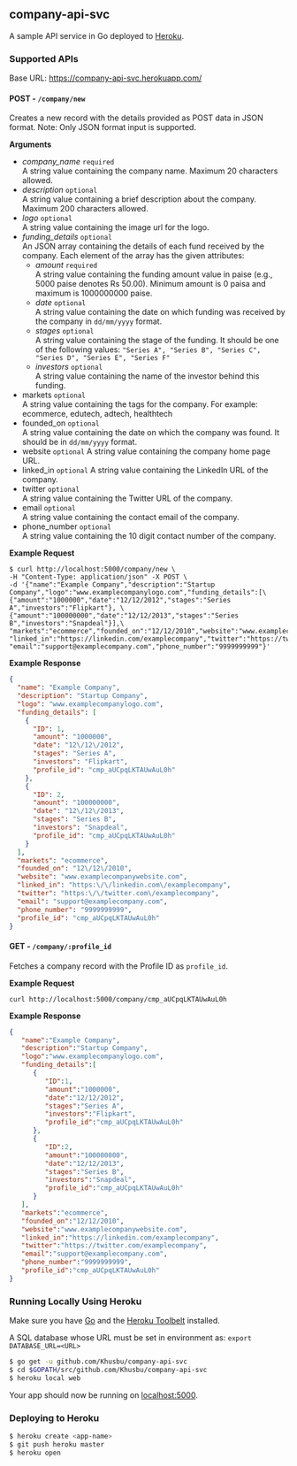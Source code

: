 ## company-api-svc

A sample API service in Go deployed to [Heroku](https://company-api-svc.herokuapp.com/).

### Supported APIs

Base URL: https://company-api-svc.herokuapp.com/

#### POST - `/company/new`
Creates a new record with the details provided as POST data in JSON format. Note: Only JSON format input is supported.

**Arguments**

- *company_name* `required`  
  A string value containing the company name. Maximum 20 characters allowed.
- *description* `optional`  
  A string value containing a brief description about the company. Maximum 200 characters allowed.
- *logo* `optional`  
  A string value containing the image url for the logo.
- *funding_details* `optional`  
  An JSON array containing the details of each fund received by the company. Each element of the array has the given attributes:
  - *amount* `required`  
  A string value containing the funding amount value in paise (e.g., 5000 paise denotes Rs 50.00). Minimum amount is 0 paisa and maximum is 1000000000 paise.
  - *date* `optional`  
  A string value containing the date on which funding was received by the company in `dd/mm/yyyy` format.
  - *stages* `optional`  
  A string value containing the stage of the funding. It should be one of the following values: `"Series A", "Series B", "Series C", "Series D", "Series E", "Series F"`
  - *investors* `optional`  
  A string value containing the name of the investor behind this funding.
- markets `optional`  
  A string value containing the tags for the company. For example: ecommerce, edutech, adtech, healthtech
- founded_on `optional`  
  A string value containing the date on which the company was found. It should be in `dd/mm/yyyy` format.
- website `optional`
  A string value containing the company home page URL.
- linked_in `optional`
  A string value containing the LinkedIn URL of the company.
- twitter `optional`  
  A string value containing the Twitter URL of the company.
- email `optional`  
  A string value containing the contact email of the company.
- phone_number `optional`  
  A string value containing the 10 digit contact number of the company.

**Example Request**

```curl
$ curl http://localhost:5000/company/new \
-H "Content-Type: application/json" -X POST \
-d '{"name":"Example Company","description":"Startup Company","logo":"www.examplecompanylogo.com","funding_details":[\
{"amount":"1000000","date":"12/12/2012","stages":"Series A","investors":"Flipkart"}, \
{"amount":"100000000","date":"12/12/2013","stages":"Series B","investors":"Snapdeal"}],\
"markets":"ecommerce","founded_on":"12/12/2010","website":"www.examplecompanywebsite.com",\
"linked_in":"https://linkedin.com/examplecompany","twitter":"https://twitter.com/examplecompany",\
"email":"support@examplecompany.com","phone_number":"9999999999"}'
```

**Example Response**

```json
{
  "name": "Example Company",
  "description": "Startup Company",
  "logo": "www.examplecompanylogo.com",
  "funding_details": [
    {
      "ID": 1,
      "amount": "1000000",
      "date": "12\/12\/2012",
      "stages": "Series A",
      "investors": "Flipkart",
      "profile_id": "cmp_aUCpqLKTAUwAuL0h"
    },
    {
      "ID": 2,
      "amount": "100000000",
      "date": "12\/12\/2013",
      "stages": "Series B",
      "investors": "Snapdeal",
      "profile_id": "cmp_aUCpqLKTAUwAuL0h"
    }
  ],
  "markets": "ecommerce",
  "founded_on": "12\/12\/2010",
  "website": "www.examplecompanywebsite.com",
  "linked_in": "https:\/\/linkedin.com\/examplecompany",
  "twitter": "https:\/\/twitter.com\/examplecompany",
  "email": "support@examplecompany.com",
  "phone_number": "9999999999",
  "profile_id": "cmp_aUCpqLKTAUwAuL0h"
}
```

#### GET - `/company/:profile_id`
Fetches a company record with the Profile ID as `profile_id`.

**Example Request**
```curl
curl http://localhost:5000/company/cmp_aUCpqLKTAUwAuL0h
```

**Example Response**

```json
{  
   "name":"Example Company",
   "description":"Startup Company",
   "logo":"www.examplecompanylogo.com",
   "funding_details":[  
      {  
         "ID":1,
         "amount":"1000000",
         "date":"12/12/2012",
         "stages":"Series A",
         "investors":"Flipkart",
         "profile_id":"cmp_aUCpqLKTAUwAuL0h"
      },
      {  
         "ID":2,
         "amount":"100000000",
         "date":"12/12/2013",
         "stages":"Series B",
         "investors":"Snapdeal",
         "profile_id":"cmp_aUCpqLKTAUwAuL0h"
      }
   ],
   "markets":"ecommerce",
   "founded_on":"12/12/2010",
   "website":"www.examplecompanywebsite.com",
   "linked_in":"https://linkedin.com/examplecompany",
   "twitter":"https://twitter.com/examplecompany",
   "email":"support@examplecompany.com",
   "phone_number":"9999999999",
   "profile_id":"cmp_aUCpqLKTAUwAuL0h"
}
```

### Running Locally Using Heroku

Make sure you have [Go](http://golang.org/doc/install) and the [Heroku Toolbelt](https://toolbelt.heroku.com/) installed.

A SQL database whose URL must be set in environment as:
`export DATABASE_URL=<URL>`

```sh
$ go get -u github.com/Khusbu/company-api-svc
$ cd $GOPATH/src/github.com/Khusbu/company-api-svc
$ heroku local web
```

Your app should now be running on [localhost:5000](http://localhost:5000/).

### Deploying to Heroku

```sh
$ heroku create <app-name>
$ git push heroku master
$ heroku open
```
